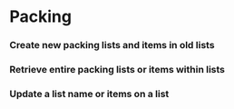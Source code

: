 # Packing
### **Create** new packing lists and items in old lists
### **Retrieve** entire packing lists or items within lists
### **Update** a list name or items on a list